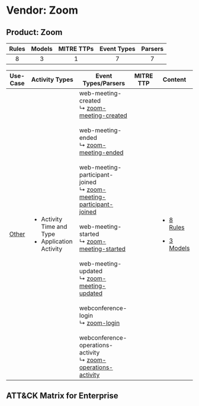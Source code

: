 Vendor: Zoom
============
Product: Zoom
-------------
| Rules | Models | MITRE TTPs | Event Types | Parsers |
|:-----:|:------:|:----------:|:-----------:|:-------:|
|   8   |   3    |     1      |      7      |    7    |

|                Use-Case                | Activity Types                                                         | Event Types/Parsers                                                                                                                                                                                                                                                                                                                                                                                                                                                                                                                                                                                                                                                                                                                                                               | MITRE TTP | Content                                                                                    |
|:--------------------------------------:| ---------------------------------------------------------------------- | --------------------------------------------------------------------------------------------------------------------------------------------------------------------------------------------------------------------------------------------------------------------------------------------------------------------------------------------------------------------------------------------------------------------------------------------------------------------------------------------------------------------------------------------------------------------------------------------------------------------------------------------------------------------------------------------------------------------------------------------------------------------------------- | --------- | ------------------------------------------------------------------------------------------ |
| [Other](../../../UseCases/uc_other.md) | <ul><li>Activity Time  and Type</li><li>Application Activity</li></ul> |  web-meeting-created<br> ↳ [zoom-meeting-created](Parsers/parserContent_zoom-meeting-created.md)<br><br> web-meeting-ended<br> ↳ [zoom-meeting-ended](Parsers/parserContent_zoom-meeting-ended.md)<br><br> web-meeting-participant-joined<br> ↳ [zoom-meeting-participant-joined](Parsers/parserContent_zoom-meeting-participant-joined.md)<br><br> web-meeting-started<br> ↳ [zoom-meeting-started](Parsers/parserContent_zoom-meeting-started.md)<br><br> web-meeting-updated<br> ↳ [zoom-meeting-updated](Parsers/parserContent_zoom-meeting-updated.md)<br><br> webconference-login<br> ↳ [zoom-login](Parsers/parserContent_zoom-login.md)<br><br> webconference-operations-activity<br> ↳ [zoom-operations-activity](Parsers/parserContent_zoom-operations-activity.md)<br> |           | [<ul><li>8 Rules</li></ul><ul><li>3 Models</li></ul>](Rules_Models/r_m_zoom_zoom_Other.md) |

ATT&CK Matrix for Enterprise
----------------------------
